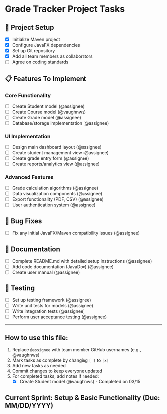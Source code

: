 # Grade Tracker Project Tasks

## 🚀 Project Setup

- [x] Initialize Maven project
- [x] Configure JavaFX dependencies
- [x] Set up Git repository
- [x] Add all team members as collaborators
- [ ] Agree on coding standards

## 📋 Features To Implement

### Core Functionality
- [ ] Create Student model (@assignee)
- [ ] Create Course model (@vaughnws)
- [ ] Create Grade model (@assignee)
- [ ] Database/storage implementation (@assignee)

### UI Implementation
- [ ] Design main dashboard layout (@assignee)
- [ ] Create student management view (@assignee)
- [ ] Create grade entry form (@assignee)
- [ ] Create reports/analytics view (@assignee)

### Advanced Features
- [ ] Grade calculation algorithms (@assignee)
- [ ] Data visualization components (@assignee)
- [ ] Export functionality (PDF, CSV) (@assignee)
- [ ] User authentication system (@assignee)

## 🐛 Bug Fixes
- [ ] Fix any initial JavaFX/Maven compatibility issues (@assignee)

## 📝 Documentation
- [ ] Complete README.md with detailed setup instructions (@assignee)
- [ ] Add code documentation (JavaDoc) (@assignee)
- [ ] Create user manual (@assignee)

## 🧪 Testing
- [ ] Set up testing framework (@assignee)
- [ ] Write unit tests for models (@assignee)
- [ ] Write integration tests (@assignee)
- [ ] Perform user acceptance testing (@assignee)

---

## How to use this file:

1. Replace `@assignee` with team member GitHub usernames (e.g., @vaughnws)
2. Mark tasks as complete by changing `[ ]` to `[x]`
3. Add new tasks as needed
4. Commit changes to keep everyone updated
5. For completed tasks, add notes if needed:
   - [x] Create Student model (@vaughnws) - Completed on 03/15

## Current Sprint: Setup & Basic Functionality (Due: MM/DD/YYYY)
